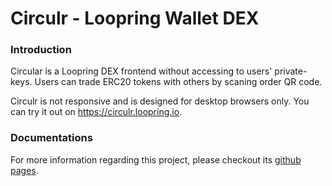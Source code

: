 # Circulr - Loopring Wallet DEX

### Introduction

Circular is a Loopring DEX frontend without accessing to users' private-keys. Users can trade ERC20 tokens with others by scaning order QR code.

Circulr is not responsive and is designed for desktop browsers only. You can try it out on https://circulr.loopring.io.

### Documentations
For more information regarding this project, please checkout its [github pages](https://loopring.github.io/circular).
